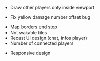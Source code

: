 
<!-- Now -->
- Draw other players only inside viewport
<!-- - Player attack bar skin -->
<!-- - Recast / Delete GameBar class -->
- Fix yellow damage number offset bug


<!-- Later -->
<!-- - Better flag picture for login screen or clean up current one -->
- Map borders end stop
- Not wakable tiles
- Recast UI design (chat, infos player)
- Number of connected players

<!-- Far later -->
- Responsive design